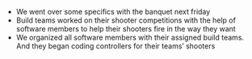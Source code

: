 <!--t December 06, 2019 t-->

- We went over some specifics with the banquet next friday
- Build teams worked on their shooter competitions with the help of software members to help their shooters fire in the way they want
- We organized all software members with their assigned build teams. And they began coding controllers for their teams’ shooters
